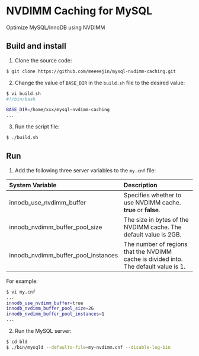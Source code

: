 # NVDIMM Caching for MySQL

Optimize MySQL/InnoDB using NVDIMM 

## Build and install

1. Clone the source code: 

```bash
$ git clone https://github.com/meeeejin/mysql-nvdimm-caching.git
```

2. Change the value of `BASE_DIR` in the `build.sh` file to the desired value:

```bash
$ vi build.sh
#!/bin/bash

BASE_DIR=/home/xxx/mysql-nvdimm-caching
...
```

3. Run the script file:

```bash
$ ./build.sh
```

## Run

1. Add the following three server variables to the `my.cnf` file:

| System Variable                     | Description | 
| :---------------------------------- | :---------- |
| innodb_use_nvdimm_buffer            | Specifies whether to use NVDIMM cache. **true** or **false**. |
| innodb_nvdimm_buffer_pool_size      | The size in bytes of the NVDIMM cache. The default value is 2GB. |
| innodb_nvdimm_buffer_pool_instances | The number of regions that the NVDIMM cache is divided into. The default value is 1. |

For example:

```bash
$ vi my.cnf
...
innodb_use_nvdimm_buffer=true
innodb_nvdimm_buffer_pool_size=2G
innodb_nvdimm_buffer_pool_instances=1
...
```

2. Run the MySQL server:

```bash
$ cd bld
$ ./bin/mysqld --defaults-file=my-nvdimm.cnf --disable-log-bin
``` 
